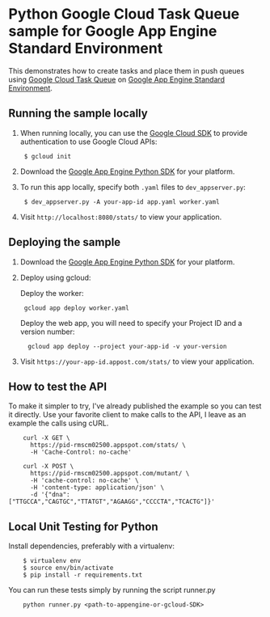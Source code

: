 # Python Google Cloud Task Queue sample for Google App Engine Standard Environment

This demonstrates how to create tasks and place them in push queues using [Google Cloud Task Queue](https://cloud.google.com/appengine/docs/standard/python/taskqueue/) on [Google App Engine Standard Environment](https://cloud.google.com/appengine).

## Running the sample locally

1. When running locally, you can use the [Google Cloud SDK](https://cloud.google.com/sdk) to provide authentication to use Google Cloud APIs:

        $ gcloud init

2. Download the [Google App Engine Python SDK](https://cloud.google.com/appengine/downloads) for your platform.

3. To run this app locally, specify both `.yaml` files to `dev_appserver.py`:

        $ dev_appserver.py -A your-app-id app.yaml worker.yaml

4. Visit `http://localhost:8080/stats/` to view your application.

## Deploying the sample

1. Download the [Google App Engine Python SDK](https://cloud.google.com/appengine/downloads) for your platform.

2. Deploy using gcloud:

    Deploy the worker:

        gcloud app deploy worker.yaml
        
    Deploy the web app, you will need to specify your Project ID and a version number:

         gcloud app deploy --project your-app-id -v your-version

4. Visit `https://your-app-id.appost.com/stats/` to view your application.

## How to test the API

   To make it simpler to try, I've already published the example so you can test it directly. Use your favorite client to make calls to the API, I leave as an example the calls using cURL.
    
        curl -X GET \
          https://pid-rmscm02500.appspot.com/stats/ \
          -H 'Cache-Control: no-cache'
          
        curl -X POST \
          https://pid-rmscm02500.appspot.com/mutant/ \
          -H 'cache-control: no-cache' \
          -H 'content-type: application/json' \
          -d '{"dna":["TTGCCA","CAGTGC","TTATGT","AGAAGG","CCCCTA","TCACTG"]}'    

## Local Unit Testing for Python

   Install dependencies, preferably with a virtualenv:
   
        $ virtualenv env
        $ source env/bin/activate
        $ pip install -r requirements.txt

   You can run these tests simply by running the script runner.py
   
        python runner.py <path-to-appengine-or-gcloud-SDK>